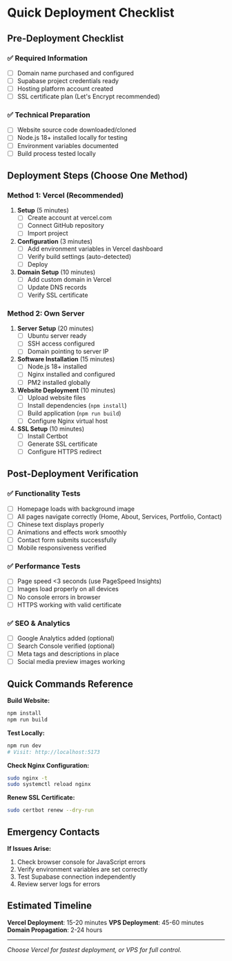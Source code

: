 # Quick Deployment Checklist

## Pre-Deployment Checklist

### ✅ Required Information
- [ ] Domain name purchased and configured
- [ ] Supabase project credentials ready
- [ ] Hosting platform account created
- [ ] SSL certificate plan (Let's Encrypt recommended)

### ✅ Technical Preparation
- [ ] Website source code downloaded/cloned
- [ ] Node.js 18+ installed locally for testing
- [ ] Environment variables documented
- [ ] Build process tested locally

## Deployment Steps (Choose One Method)

### Method 1: Vercel (Recommended)

1. **Setup** (5 minutes)
   - [ ] Create account at vercel.com
   - [ ] Connect GitHub repository
   - [ ] Import project

2. **Configuration** (3 minutes)
   - [ ] Add environment variables in Vercel dashboard
   - [ ] Verify build settings (auto-detected)
   - [ ] Deploy

3. **Domain Setup** (10 minutes)
   - [ ] Add custom domain in Vercel
   - [ ] Update DNS records
   - [ ] Verify SSL certificate

### Method 2: Own Server

1. **Server Setup** (20 minutes)
   - [ ] Ubuntu server ready
   - [ ] SSH access configured
   - [ ] Domain pointing to server IP

2. **Software Installation** (15 minutes)
   - [ ] Node.js 18+ installed
   - [ ] Nginx installed and configured
   - [ ] PM2 installed globally

3. **Website Deployment** (10 minutes)
   - [ ] Upload website files
   - [ ] Install dependencies (`npm install`)
   - [ ] Build application (`npm run build`)
   - [ ] Configure Nginx virtual host

4. **SSL Setup** (10 minutes)
   - [ ] Install Certbot
   - [ ] Generate SSL certificate
   - [ ] Configure HTTPS redirect

## Post-Deployment Verification

### ✅ Functionality Tests
- [ ] Homepage loads with background image
- [ ] All pages navigate correctly (Home, About, Services, Portfolio, Contact)
- [ ] Chinese text displays properly
- [ ] Animations and effects work smoothly
- [ ] Contact form submits successfully
- [ ] Mobile responsiveness verified

### ✅ Performance Tests
- [ ] Page speed <3 seconds (use PageSpeed Insights)
- [ ] Images load properly on all devices
- [ ] No console errors in browser
- [ ] HTTPS working with valid certificate

### ✅ SEO & Analytics
- [ ] Google Analytics added (optional)
- [ ] Search Console verified (optional)
- [ ] Meta tags and descriptions in place
- [ ] Social media preview images working

## Quick Commands Reference

**Build Website:**
```bash
npm install
npm run build
```

**Test Locally:**
```bash
npm run dev
# Visit: http://localhost:5173
```

**Check Nginx Configuration:**
```bash
sudo nginx -t
sudo systemctl reload nginx
```

**Renew SSL Certificate:**
```bash
sudo certbot renew --dry-run
```

## Emergency Contacts

**If Issues Arise:**
1. Check browser console for JavaScript errors
2. Verify environment variables are set correctly
3. Test Supabase connection independently
4. Review server logs for errors

## Estimated Timeline

**Vercel Deployment**: 15-20 minutes
**VPS Deployment**: 45-60 minutes
**Domain Propagation**: 2-24 hours

---

*Choose Vercel for fastest deployment, or VPS for full control.*